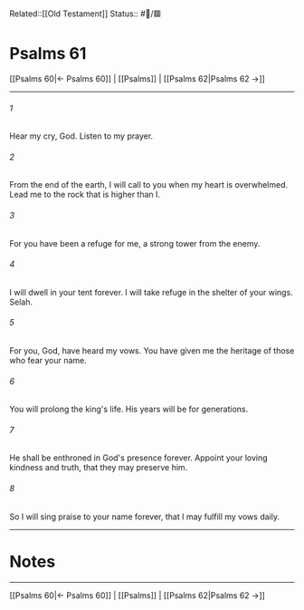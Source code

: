 Related::[[Old Testament]]
Status:: #📖/🟥
# Psalms 61

[[Psalms 60|← Psalms 60]] | [[Psalms]] | [[Psalms 62|Psalms 62 →]]
***



###### 1 
Hear my cry, God. Listen to my prayer. 

###### 2 
From the end of the earth, I will call to you when my heart is overwhelmed. Lead me to the rock that is higher than I. 

###### 3 
For you have been a refuge for me, a strong tower from the enemy. 

###### 4 
I will dwell in your tent forever. I will take refuge in the shelter of your wings. Selah. 

###### 5 
For you, God, have heard my vows. You have given me the heritage of those who fear your name. 

###### 6 
You will prolong the king's life. His years will be for generations. 

###### 7 
He shall be enthroned in God's presence forever. Appoint your loving kindness and truth, that they may preserve him. 

###### 8 
So I will sing praise to your name forever, that I may fulfill my vows daily.

---
# Notes


***
[[Psalms 60|← Psalms 60]] | [[Psalms]] | [[Psalms 62|Psalms 62 →]]
